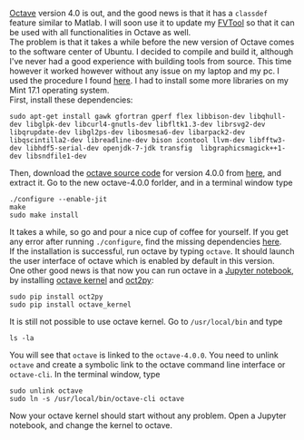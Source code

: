<!-- 
.. title: Install Octave 4.0 on Mint 17.1/Ubuntu 14.04
.. slug: 2015-06-20-install-octave-40-on-mint-171ubuntu-1404
.. date: 2015-06-20 12:10:53 UTC+02:00
.. tags: 
.. category: 
.. link: 
.. description: 
.. type: text
-->

[Octave](http://www.gnu.org/software/octave/) version 4.0 is out, and the good news is that it has a `classdef` feature similar to Matlab. I will soon use it to update my [FVTool](https://github.com/simulkade/FVTool) so that it can be used with all functionalities in Octave as well.  
The problem is that it takes a while before the new version of Octave comes to the software center of Ubuntu. I decided to compile and build it, although I've never had a good experience with building tools from source. This time however it worked however without any issue on my laptop and my pc. I used the procedure I found [here](https://scivision.co/compiling-octave-4-0-on-ubuntu-14-04/). I had to install some more libraries on my Mint 17.1 operating system.  
First, install these dependencies:
```
sudo apt-get install gawk gfortran gperf flex libbison-dev libqhull-dev libglpk-dev libcurl4-gnutls-dev libfltk1.3-dev librsvg2-dev libqrupdate-dev libgl2ps-dev libosmesa6-dev libarpack2-dev libqscintilla2-dev libreadline-dev bison icontool llvm-dev libfftw3-dev libhdf5-serial-dev openjdk-7-jdk transfig  libgraphicsmagick++1-dev libsndfile1-dev
```

Then, download the [octave source code](ftp://ftp.gnu.org/gnu/octave/) for version 4.0.0 from [here](ftp://ftp.gnu.org/gnu/octave/octave-4.0.0.tar.gz), and extract it. Go to the new octave-4.0.0 forlder, and in a terminal window type
```
./configure --enable-jit
make
sudo make install
```

It takes a while, so go and pour a nice cup of coffee for yourself. If you get any error after running `./configure`, find the missing dependencies [here](http://wiki.octave.org/Octave_for_Debian_systems).  
If the installation is successful, run octave by typing `octave`. It should launch the user interface of octave which is enabled by default in this version.  
One other good news is that now you can run octave in a [Jupyter notebook](https://jupyter.org/), by installing [octave kernel](https://github.com/calysto/octave_kernel) and [oct2py](http://blink1073.github.io/oct2py/source/installation.html):
```
sudo pip install oct2py
sudo pip install octave_kernel
```

It is still not possible to use octave kernel. Go to `/usr/local/bin` and type
```
ls -la
```
You will see that `octave` is linked to the `octave-4.0.0`. You need to unlink `octave` and create a symbolic link to the octave command line interface or `octave-cli`. In the terminal window, type
```
sudo unlink octave
sudo ln -s /usr/local/bin/octave-cli octave
```

Now your octave kernel should start without any problem. Open a Jupyter notebook, and change the kernel to octave.

